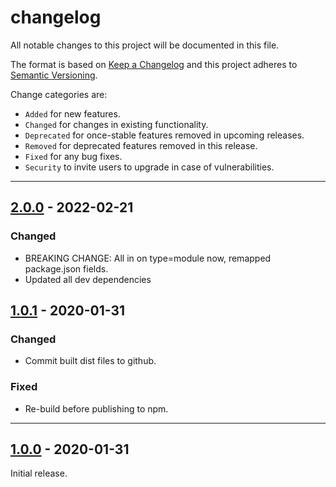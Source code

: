 # changelog

All notable changes to this project will be documented in this file.

The format is based on [Keep a Changelog](http://keepachangelog.com/en/1.0.0/)
and this project adheres to [Semantic Versioning](http://semver.org/spec/v2.0.0.html).

Change categories are:

* `Added` for new features.
* `Changed` for changes in existing functionality.
* `Deprecated` for once-stable features removed in upcoming releases.
* `Removed` for deprecated features removed in this release.
* `Fixed` for any bug fixes.
* `Security` to invite users to upgrade in case of vulnerabilities.

---

## [2.0.0](https://github.com/saibotsivad/sign-aws-requests/compare/v1.0.1...v2.0.0) - 2022-02-21
### Changed
- BREAKING CHANGE: All in on type=module now, remapped package.json fields.
- Updated all dev dependencies

## [1.0.1] - 2020-01-31

### Changed
* Commit built dist files to github.

### Fixed
* Re-build before publishing to npm.

---

## [1.0.0] - 2020-01-31
Initial release.

[Unreleased]: https://github.com/saibotsivad/sign-aws-requests/compare/develop...HEAD
[1.0.1]: https://github.com/saibotsivad/sign-aws-requests/compare/v1.0.0...v1.0.1
[1.0.0]: https://github.com/saibotsivad/sign-aws-requests/compare/v0.0.0...v1.0.0
